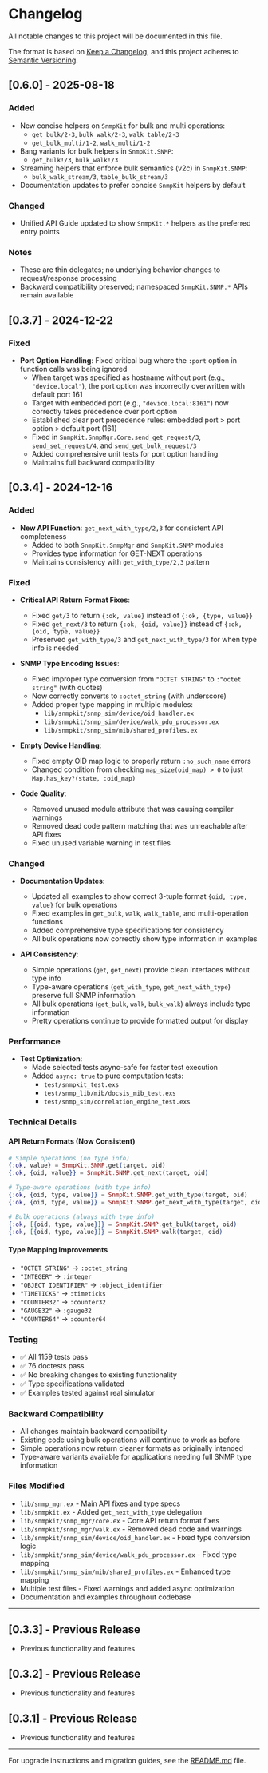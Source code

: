# Changelog

All notable changes to this project will be documented in this file.

The format is based on [Keep a Changelog](https://keepachangelog.com/en/1.0.0/),
and this project adheres to [Semantic Versioning](https://semver.org/spec/v2.0.0.html).

## [0.6.0] - 2025-08-18

### Added
- New concise helpers on `SnmpKit` for bulk and multi operations:
  - `get_bulk/2-3`, `bulk_walk/2-3`, `walk_table/2-3`
  - `get_bulk_multi/1-2`, `walk_multi/1-2`
- Bang variants for bulk helpers in `SnmpKit.SNMP`:
  - `get_bulk!/3`, `bulk_walk!/3`
- Streaming helpers that enforce bulk semantics (v2c) in `SnmpKit.SNMP`:
  - `bulk_walk_stream/3`, `table_bulk_stream/3`
- Documentation updates to prefer concise `SnmpKit` helpers by default

### Changed
- Unified API Guide updated to show `SnmpKit.*` helpers as the preferred entry points

### Notes
- These are thin delegates; no underlying behavior changes to request/response processing
- Backward compatibility preserved; namespaced `SnmpKit.SNMP.*` APIs remain available

## [0.3.7] - 2024-12-22

### Fixed
- **Port Option Handling**: Fixed critical bug where the `:port` option in function calls was being ignored
  - When target was specified as hostname without port (e.g., `"device.local"`), the port option was incorrectly overwritten with default port 161
  - Target with embedded port (e.g., `"device.local:8161"`) now correctly takes precedence over port option
  - Established clear port precedence rules: embedded port > port option > default port (161)
  - Fixed in `SnmpKit.SnmpMgr.Core.send_get_request/3`, `send_set_request/4`, and `send_get_bulk_request/3`
  - Added comprehensive unit tests for port option handling
  - Maintains full backward compatibility

## [0.3.4] - 2024-12-16

### Added
- **New API Function**: `get_next_with_type/2,3` for consistent API completeness
  - Added to both `SnmpKit.SnmpMgr` and `SnmpKit.SNMP` modules
  - Provides type information for GET-NEXT operations
  - Maintains consistency with `get_with_type/2,3` pattern

### Fixed
- **Critical API Return Format Fixes**:
  - Fixed `get/3` to return `{:ok, value}` instead of `{:ok, {type, value}}`
  - Fixed `get_next/3` to return `{:ok, {oid, value}}` instead of `{:ok, {oid, type, value}}`
  - Preserved `get_with_type/3` and `get_next_with_type/3` for when type info is needed
  
- **SNMP Type Encoding Issues**:
  - Fixed improper type conversion from `"OCTET STRING"` to `:"octet string"` (with quotes)
  - Now correctly converts to `:octet_string` (with underscore)
  - Added proper type mapping in multiple modules:
    - `lib/snmpkit/snmp_sim/device/oid_handler.ex`
    - `lib/snmpkit/snmp_sim/device/walk_pdu_processor.ex`
    - `lib/snmpkit/snmp_sim/mib/shared_profiles.ex`

- **Empty Device Handling**:
  - Fixed empty OID map logic to properly return `:no_such_name` errors
  - Changed condition from checking `map_size(oid_map) > 0` to just `Map.has_key?(state, :oid_map)`

- **Code Quality**:
  - Removed unused module attribute that was causing compiler warnings
  - Removed dead code pattern matching that was unreachable after API fixes
  - Fixed unused variable warning in test files

### Changed
- **Documentation Updates**:
  - Updated all examples to show correct 3-tuple format `{oid, type, value}` for bulk operations
  - Fixed examples in `get_bulk`, `walk`, `walk_table`, and multi-operation functions
  - Added comprehensive type specifications for consistency
  - All bulk operations now correctly show type information in examples

- **API Consistency**:
  - Simple operations (`get`, `get_next`) provide clean interfaces without type info
  - Type-aware operations (`get_with_type`, `get_next_with_type`) preserve full SNMP information
  - All bulk operations (`get_bulk`, `walk`, `bulk_walk`) always include type information
  - Pretty operations continue to provide formatted output for display

### Performance
- **Test Optimization**:
  - Made selected tests async-safe for faster test execution
  - Added `async: true` to pure computation tests:
    - `test/snmpkit_test.exs`
    - `test/snmp_lib/mib/docsis_mib_test.exs`
    - `test/snmp_sim/correlation_engine_test.exs`

### Technical Details

#### API Return Formats (Now Consistent)
```elixir
# Simple operations (no type info)
{:ok, value} = SnmpKit.SNMP.get(target, oid)
{:ok, {oid, value}} = SnmpKit.SNMP.get_next(target, oid)

# Type-aware operations (with type info)
{:ok, {oid, type, value}} = SnmpKit.SNMP.get_with_type(target, oid)
{:ok, {oid, type, value}} = SnmpKit.SNMP.get_next_with_type(target, oid)

# Bulk operations (always with type info)
{:ok, [{oid, type, value}]} = SnmpKit.SNMP.get_bulk(target, oid)
{:ok, [{oid, type, value}]} = SnmpKit.SNMP.walk(target, oid)
```

#### Type Mapping Improvements
- `"OCTET STRING"` → `:octet_string`
- `"INTEGER"` → `:integer`
- `"OBJECT IDENTIFIER"` → `:object_identifier`
- `"TIMETICKS"` → `:timeticks`
- `"COUNTER32"` → `:counter32`
- `"GAUGE32"` → `:gauge32`
- `"COUNTER64"` → `:counter64`

### Testing
- ✅ All 1159 tests pass
- ✅ 76 doctests pass
- ✅ No breaking changes to existing functionality
- ✅ Type specifications validated
- ✅ Examples tested against real simulator

### Backward Compatibility
- All changes maintain backward compatibility
- Existing code using bulk operations will continue to work as before
- Simple operations now return cleaner formats as originally intended
- Type-aware variants available for applications needing full SNMP type information

### Files Modified
- `lib/snmp_mgr.ex` - Main API fixes and type specs
- `lib/snmpkit.ex` - Added `get_next_with_type` delegation
- `lib/snmpkit/snmp_mgr/core.ex` - Core API return format fixes
- `lib/snmpkit/snmp_mgr/walk.ex` - Removed dead code and warnings
- `lib/snmpkit/snmp_sim/device/oid_handler.ex` - Fixed type conversion logic
- `lib/snmpkit/snmp_sim/device/walk_pdu_processor.ex` - Fixed type mapping
- `lib/snmpkit/snmp_sim/mib/shared_profiles.ex` - Enhanced type mapping
- Multiple test files - Fixed warnings and added async optimization
- Documentation and examples throughout codebase

---

## [0.3.3] - Previous Release
- Previous functionality and features

## [0.3.2] - Previous Release  
- Previous functionality and features

## [0.3.1] - Previous Release
- Previous functionality and features

---

For upgrade instructions and migration guides, see the [README.md](README.md) file.